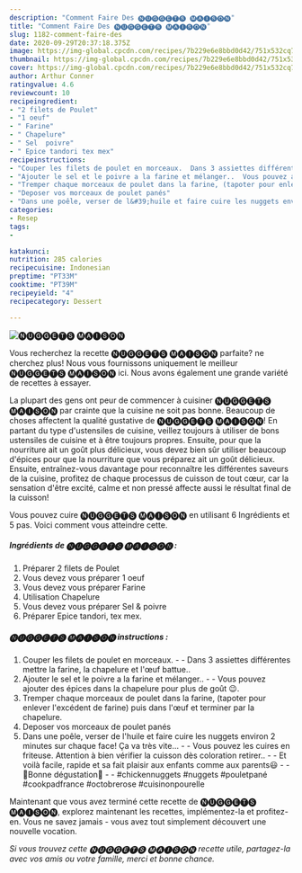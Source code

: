 ```yaml
---
description: "Comment Faire Des 🅝🅤🅖🅖🅔🅣🅢 🅜🅐🅘🅢🅞🅝"
title: "Comment Faire Des 🅝🅤🅖🅖🅔🅣🅢 🅜🅐🅘🅢🅞🅝"
slug: 1182-comment-faire-des
date: 2020-09-29T20:37:18.375Z
image: https://img-global.cpcdn.com/recipes/7b229e6e8bbd0d42/751x532cq70/🅝🅤🅖🅖🅔🅣🅢-🅜🅐🅘🅢🅞🅝-photo-principale-de-la-recette.jpg
thumbnail: https://img-global.cpcdn.com/recipes/7b229e6e8bbd0d42/751x532cq70/🅝🅤🅖🅖🅔🅣🅢-🅜🅐🅘🅢🅞🅝-photo-principale-de-la-recette.jpg
cover: https://img-global.cpcdn.com/recipes/7b229e6e8bbd0d42/751x532cq70/🅝🅤🅖🅖🅔🅣🅢-🅜🅐🅘🅢🅞🅝-photo-principale-de-la-recette.jpg
author: Arthur Conner
ratingvalue: 4.6
reviewcount: 10
recipeingredient:
- "2 filets de Poulet"
- "1 oeuf"
- " Farine"
- " Chapelure"
- " Sel  poivre"
- " Epice tandori tex mex"
recipeinstructions:
- "Couper les filets de poulet en morceaux.  Dans 3 assiettes différentes mettre la farine, la chapelure et l&#39;œuf battue.."
- "Ajouter le sel et le poivre a la farine et mélanger..  Vous pouvez ajouter des épices dans la chapelure pour plus de goût 😉."
- "Tremper chaque morceaux de poulet dans la farine, (tapoter pour enlever l&#39;excédent de farine) puis dans l&#39;œuf et terminer par la chapelure."
- "Deposer vos morceaux de poulet panés"
- "Dans une poêle, verser de l&#39;huile et faire cuire les nuggets environ 2 minutes sur chaque face! Ça va très vite...  Vous pouvez les cuires en friteuse. Attention à bien vérifier la cuisson dès coloration retirer..  Et voilà facile, rapide et sa fait plaisir aux enfants comme aux parents😃  🌸Bonne dégustation🌸  #chickennuggets #nuggets #pouletpané #cookpadfrance #octobrerose #cuisinonpourelle"
categories:
- Resep
tags:
- 

katakunci:  
nutrition: 285 calories
recipecuisine: Indonesian
preptime: "PT33M"
cooktime: "PT39M"
recipeyield: "4"
recipecategory: Dessert

---
```



![🅝🅤🅖🅖🅔🅣🅢 🅜🅐🅘🅢🅞🅝](https://img-global.cpcdn.com/recipes/7b229e6e8bbd0d42/751x532cq70/🅝🅤🅖🅖🅔🅣🅢-🅜🅐🅘🅢🅞🅝-photo-principale-de-la-recette.jpg)

Vous recherchez la recette 🅝🅤🅖🅖🅔🅣🅢 🅜🅐🅘🅢🅞🅝 parfaite? ne cherchez plus! Nous vous fournissons uniquement le meilleur 🅝🅤🅖🅖🅔🅣🅢 🅜🅐🅘🅢🅞🅝 ici. Nous avons également une grande variété de recettes à essayer.

La plupart des gens ont peur de commencer à cuisiner 🅝🅤🅖🅖🅔🅣🅢 🅜🅐🅘🅢🅞🅝 par crainte que la cuisine ne soit pas bonne. Beaucoup de choses affectent la qualité gustative de 🅝🅤🅖🅖🅔🅣🅢 🅜🅐🅘🅢🅞🅝! En partant du type d'ustensiles de cuisine, veillez toujours à utiliser de bons ustensiles de cuisine et à être toujours propres. Ensuite, pour que la nourriture ait un goût plus délicieux, vous devez bien sûr utiliser beaucoup d'épices pour que la nourriture que vous préparez ait un goût délicieux. Ensuite, entraînez-vous davantage pour reconnaître les différentes saveurs de la cuisine, profitez de chaque processus de cuisson de tout cœur, car la sensation d'être excité, calme et non pressé affecte aussi le résultat final de la cuisson!

<!--inarticleads1-->

Vous pouvez cuire 🅝🅤🅖🅖🅔🅣🅢 🅜🅐🅘🅢🅞🅝 en utilisant 6 Ingrédients et 5 pas. Voici comment vous atteindre cette.

##### Ingrédients de 🅝🅤🅖🅖🅔🅣🅢 🅜🅐🅘🅢🅞🅝 :

1. Préparer 2 filets de Poulet
1. Vous devez vous préparer 1 oeuf
1. Vous devez vous préparer  Farine
1. Utilisation  Chapelure
1. Vous devez vous préparer  Sel &amp; poivre
1. Préparer  Epice tandori, tex mex.




<!--inarticleads2-->

##### 🅝🅤🅖🅖🅔🅣🅢 🅜🅐🅘🅢🅞🅝 instructions :

1. Couper les filets de poulet en morceaux. -  - Dans 3 assiettes différentes mettre la farine, la chapelure et l&#39;œuf battue..
1. Ajouter le sel et le poivre a la farine et mélanger.. -  - Vous pouvez ajouter des épices dans la chapelure pour plus de goût 😉.
1. Tremper chaque morceaux de poulet dans la farine, (tapoter pour enlever l&#39;excédent de farine) puis dans l&#39;œuf et terminer par la chapelure.
1. Deposer vos morceaux de poulet panés
1. Dans une poêle, verser de l&#39;huile et faire cuire les nuggets environ 2 minutes sur chaque face! Ça va très vite... -  - Vous pouvez les cuires en friteuse. Attention à bien vérifier la cuisson dès coloration retirer.. -  - Et voilà facile, rapide et sa fait plaisir aux enfants comme aux parents😃 -  - 🌸Bonne dégustation🌸 -  - #chickennuggets #nuggets #pouletpané #cookpadfrance #octobrerose #cuisinonpourelle




<!--inarticleads1-->

<p>
Maintenant que vous avez terminé cette recette de 🅝🅤🅖🅖🅔🅣🅢 🅜🅐🅘🅢🅞🅝, explorez maintenant les recettes, implémentez-la et profitez-en. Vous ne savez jamais - vous avez tout simplement découvert une nouvelle vocation.
</p>

<p>
<i>Si vous trouvez cette 🅝🅤🅖🅖🅔🅣🅢 🅜🅐🅘🅢🅞🅝 recette utile, partagez-la avec vos amis ou votre famille, merci et bonne chance.</i>
</p>

